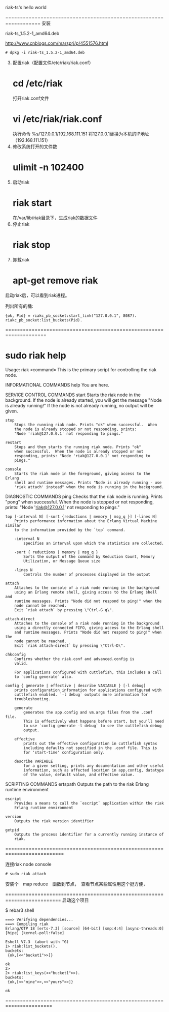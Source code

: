 
riak-ts's hello world

==================================================================
安装

riak-ts_1.5.2-1_amd64.deb

http://www.cnblogs.com/marsprj/p/4551576.html


    # dpkg -i riak-ts_1.5.2-1_amd64.deb

3. 配置riak（配置文件/etc/riak/riak.conf）
    # cd /etc/riak
    打开riak.conf文件
    # vi /etc/riak/riak.conf
    执行命令
    %s/127.0.0.1/192.168.111.151
    将127.0.0.1替换为本机的IP地址（192.168.111.151）
4. 修改系统打开的文件数
    # ulimit -n 102400
5. 启动riak
    # riak start
    在/var/lib/riak目录下，生成riak的数据文件
6. 停止riak
    # riak stop
7. 卸载riak
    # apt-get remove riak
 启动riak后，可以看到riak进程。


列出所有的桶:

    {ok, Pid} = riakc_pb_socket:start_link("127.0.0.1", 8087).
    riakc_pb_socket:list_buckets(Pid).

====================================================================

# sudo riak help

Usage: riak «command»
This is the primary script for controlling the riak node.

 INFORMATIONAL COMMANDS
    help
        You are here.

 SERVICE CONTROL COMMANDS
    start
        Starts the riak node in the background. If the node is already
        started, you will get the message "Node is already running!" If the
        node is not already running, no output will be given.

    stop
        Stops the running riak node. Prints "ok" when successful.  When
        the node is already stopped or not responding, prints:
        "Node 'riak@127.0.0.1' not responding to pings."

    restart
        Stops and then starts the running riak node. Prints "ok"
        when successful.  When the node is already stopped or not
        responding, prints: "Node 'riak@127.0.0.1' not responding to
        pings."

    console
        Starts the riak node in the foreground, giving access to the Erlang
        shell and runtime messages. Prints "Node is already running - use
        'riak attach' instead" when the node is running in the background.

 DIAGNOSTIC COMMANDS
    ping
        Checks that the riak node is running. Prints "pong" when
        successful.  When the node is stopped or not responding, prints:
        "Node 'riak@127.0.0.1' not responding to pings."

    top [-interval N] [-sort {reductions | memory | msg_q }] [-lines N]
        Prints performance information about the Erlang Virtual Machine similar
        to the information provided by the `top` command.

        -interval N
            specifies an interval upon which the statistics are collected.

        -sort { reductions | memory | msg_q }
            Sorts the output of the command by Reduction Count, Memory
            Utilization, or Message Queue size

        -lines N
            Controls the number of processes displayed in the output

    attach
        Attaches to the console of a riak node running in the background
        using an Erlang remote shell, giving access to the Erlang shell and
        runtime messages. Prints "Node did not respond to ping!" when the
        node cannot be reached.
        Exit `riak attach` by pressing \"Ctrl-G q\".

    attach-direct
        Attaches to the console of a riak node running in the background
        using a directly connected FIFO, giving access to the Erlang shell
        and runtime messages. Prints "Node did not respond to ping!" when the
        node cannot be reached.
        Exit `riak attach-direct` by pressing \"Ctrl-D\".

    chkconfig
        Confirms whether the riak.conf and advanced.config is
        valid.

        For applications configured with cuttlefish, this includes a call
        to `config generate` also.

    config { generate | effective | describe VARIABLE } [-l debug]
        prints configuration information for applications configured with
        cuttlefish enabled. `-l debug` outputs more information for
        troubleshooting.

        generate
            generates the app.config and vm.args files from the .conf file.
            This is effectively what happens before start, but you'll need
            to use `config generate -l debug` to see the cuttlefish debug
            output.

        effective
            prints out the effective configuration in cuttlefish syntax
            including defaults not specified in the .conf file. This is
            for 'start-time' configuration only.

        describe VARIABLE
            for a given setting, prints any documentation and other useful
            information, such as affected location in app.config, datatype
            of the value, default value, and effective value.


SCRIPTING COMMANDS
    ertspath
        Outputs the path to the riak Erlang runtime environment

    escript
        Provides a means to call the `escript` application within the riak
        Erlang runtime environment

    version
        Outputs the riak version identifier

    getpid
        Outputs the process identifier for a currently running instance of
        riak.


==========================================================================

连接riak node console

    # sudo riak attach

安装个　map reduce　函数到节点，　查看节点某些属性用这个挺方便，


=========================================================================
启动这个项目

$ rebar3 shell

    ===> Verifying dependencies...
    ===> Compiling riak
    Erlang/OTP 18 [erts-7.3] [source] [64-bit] [smp:4:4] [async-threads:0] [hipe] [kernel-poll:false]

    Eshell V7.3  (abort with ^G)
    1> riak:list_buckets().
    buckets:
     {ok,[<<"bucket1">>]}

    ok
    2>
    2> riak:list_keys(<<"bucket1">>).
    buckets:
     {ok,[<<"mine">>,<<"yours">>]}

    ok

======================================================================




